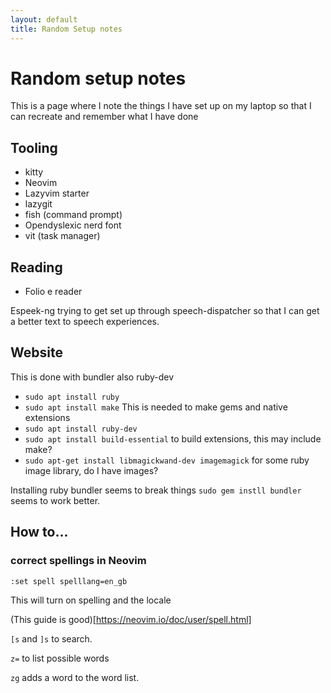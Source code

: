 ```yaml
---
layout: default
title: Random Setup notes
---
```


# Random setup notes
This is a page where I note the things I have set up on my laptop so that I can recreate and remember what I have done

## Tooling

* kitty 
* Neovim
* Lazyvim starter
* lazygit
* fish (command prompt)
* Opendyslexic nerd font
* vit (task manager)



## Reading
 * Folio e reader

Espeek-ng trying to get set up through speech-dispatcher so that I can get a better text to speech experiences.

## Website
This is done with bundler also ruby-dev

* `sudo apt install ruby`
* `sudo apt install make`  This is needed to make gems and native extensions
* `sudo apt install ruby-dev`
* `sudo apt install build-essential` to build extensions, this may include make?
* `sudo apt-get install libmagickwand-dev imagemagick` for some ruby image library, do I have images?


Installing ruby bundler seems to break things
`sudo gem instll bundler` seems to work better.


## How to...
### correct spellings in Neovim

`:set spell spelllang=en_gb`

This will turn on spelling and the locale

(This guide is good)[https://neovim.io/doc/user/spell.html]

`[s` and `]s` to search.

`z=` to list possible words

`zg` adds a word to the word list.


